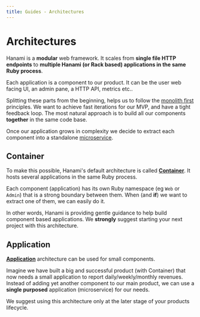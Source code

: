 ```yaml
---
title: Guides - Architectures
---
```


# Architectures

Hanami is a **modular** web framework.
It scales from **single file HTTP endpoints** to **multiple Hanami (or Rack based) applications in the same Ruby process**.

Each application is a component to our product.
It can be the user web facing UI, an admin pane, a HTTP API, metrics etc..

Splitting these parts from the beginning, helps us to follow the [monolith first](http://martinfowler.com/bliki/MonolithFirst.html) principles.
We want to achieve fast iterations for our MVP, and have a tight feedback loop.
The most natural approach is to build all our components **together** in the same code base.

Once our application grows in complexity we decide to extract each component into a standalone [microservice](http://martinfowler.com/articles/microservices.html).

## Container

To make this possible, Hanami's default architecture is called [**Container**](/guides/architectures/container).
It hosts several applications in the same Ruby process.

Each component (application) has its own Ruby namespace (eg `Web` or `Admin`) that is a strong boundary between them.
When (and **if**) we want to extract one of them, we can easily do it.

In other words, Hanami is providing gentle guidance to help build component based applications.
We **strongly** suggest starting your next project with this architecture.

## Application

[**Application**](/guides/architectures/application) architecture can be used for small components.

Imagine we have built a big and successful product (with Container) that now needs a small application to report daily/weekly/monthly revenues.
Instead of adding yet another component to our main product, we can use a **single purposed** application (microservice) for our needs.

We suggest using this architecture only at the later stage of your products lifecycle.

